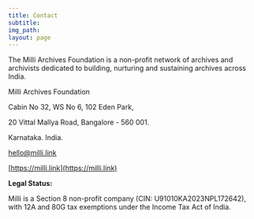 ```yaml
---
title: Contact
subtitle:
img_path: 
layout: page
---
```


The Milli Archives Foundation is a non-profit network of archives and archivists dedicated to building, nurturing and sustaining archives across India.

Milli Archives Foundation

Cabin No 32, WS No 6, 102 Eden Park,

20 Vittal Mallya Road, Bangalore - 560 001.

Karnataka. India.

<a href="mailto:hello@milli.link">hello@milli.link</a>

[https://milli.link](https://milli.link)

**Legal Status:**

Milli is a Section 8 non-profit company (CIN: U91010KA2023NPL172642), with 12A and 80G tax exemptions under the Income Tax Act of India.


<!-- 
---
title: Get in Touch
img_path: 
form_id: contactForm
form_fields:
  - type: text
    name: name
    label: Name
    default_value: Your name
    is_required: true
  - type: email
    name: email
    label: Email
    default_value: Your email address
    is_required: true
  - type: select
    name: subject
    label: Subject
    default_value: Please select
    options:
      - Error on the site
      - Sponsorship
      - Other
  - type: textarea
    name: message
    label: Message
    default_value: Your message
  - type: checkbox
    name: consent
    label: >-
      I understand that this form is storing my submitted information so I can
      be contacted.
submit_label: Send Message
layout: contact
---


-->
